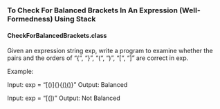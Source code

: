 ### To Check For Balanced Brackets In An Expression (Well-Formedness) Using Stack
#### CheckForBalancedBrackets.class
Given an expression string exp, write a program to examine whether the pairs and the orders of “{“, “}”, “(“, “)”, “[“, “]” are correct in exp.

Example:

Input: exp = “[()]{}{[()()]()}”
Output: Balanced

Input: exp = “[(])”
Output: Not Balanced 